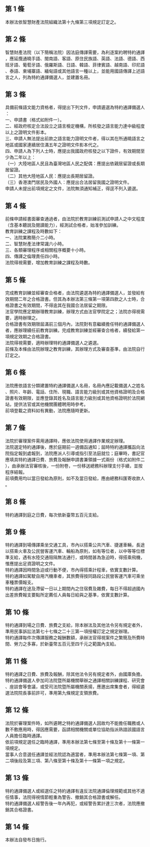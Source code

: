 第 1 條
-------
本辦法依智慧財產法院組織法第十九條第三項規定訂定之。

第 2 條
-------
智慧財產法院（以下簡稱法院）因法庭傳譯需要，為利逐案約聘特約通譯  
，應延攬通曉手語、閩南語、客語、原住民族語、英語、法語、德語、西  
班牙語、葡萄牙語、俄羅斯語、日語、韓語、菲律賓語、越南語、印尼語  
、泰語、柬埔寨語、緬甸語或其他語言一種以上，並能用國語傳譯上述語  
言之人，列為特約通譯備選人，並建置名冊。

第 3 條
-------
具備前條語文能力資格者，得提出下列文件，申請遴選為特約通譯備選人  
：  
一、申請書（格式如附件一）。  
二、經政府核定合法設立之語言檢定機構，所核發之語言能力達中級程度  
    以上之證明文件影本。  
三、申請人無法提出前款之語言能力證明文件者，得以其在所通曉語言之  
    地區或國家連續居住滿五年之證明文件影本代之。  
四、申請人為下列人士時，應提出我國政府核發之以下證件，有效期間至  
    少為二年以上：  
（一）大陸地區人民且為臺灣地區人民之配偶：應提出依親居留證或長期  
      居留證。  
（二）其他大陸地區人民：應提出長期居留證。  
（三）香港澳門居民及外國人：應提出合法居留我國之證明文件。  
申請人未提出前項規定之文件，法院無須通知補正，得逕不列入遴選。

第 4 條
-------
前條申請經書面審查通過者，由法院於教育訓練前測試申請人之中文程度  
（含基本聽說及閱讀能力），經測試合格者，始准參加訓練。  
教育訓練之課程及時數如下：  
一、法院業務簡介二小時。  
二、智慧財產法律常識六小時。  
三、各類審理程序或相關程序概要十小時。  
四、傳譯之倫理責任四小時。  
法院得視需要，增加教育訓練之課程及時數。

第 5 條
-------
完成教育訓練並經審查合格者，由法院遴選為特約通譯備選人，並發給有  
效期間二年之合格證書。但其為本辦法第三條第一項第四款之人士時，合  
格證書之有效期間，不得逾其在我國合法居留之期限。  
法官學院應定期辦理教育訓練，辦理方式由法官學院定之；法院亦得視需  
要，適時辦理之。  
合格證書有效期限屆滿前三個月內，法院對有意繼續擔任特約通譯備選人  
者，應辦理續任前教育訓練。完成教育訓練並經審查合格者，續發給第一  
項規定效期之合格證書。  
法院得視需要，適時辦理特約通譯備選人之遴選。  
前條及本條由法院辦理之教育訓練，其辦理方式及審查基準，由法院自行  
訂定之。

第 6 條
-------
法院應依語言分類建置特約通譯備選人名冊，名冊內應記載備選人之姓名  
、照片、年齡、電話、住所、現職、語言能力級別或其他資格證明及合格  
證書有效期限，並應登錄其姓名及語言能力級別或其他資格證明於法院網  
站，提供法官或其他機關團體聘用時參考。  
前項登載之資料如有異動，法院應隨時更新。

第 7 條
-------
法院於審理案件需用通譯時，應依法院使用通譯作業規定辦理。  
法院選定特約通譯後，應於庭期前一週備函通知；屆時特約通譯攜函向法  
院指定報到處報到，法院應派人引導或指引至法庭就位；庭畢時，書記官  
應填具特約通譯日費、旅費及報酬申請書兼領據一式兩份（格式如附件二  
），由承辦法官審核後，一份附卷，一份移送總務科辦理支付手續，並按  
程序結報。  
前項費用均以當日發給為原則，如不及當日發給，應由總務科匯寄收款人  
。

第 8 條
-------
特約通譯到庭之日費，每次依新臺幣五百元支給。

第 9 條
-------
特約通譯到場傳譯乘坐交通工具，市內以搭乘公共汽車、捷運車輛，長途  
以搭乘火車及公民營客運汽車、輪船為原則，如有等位者，以中等等位標  
準支給，遇有水陸交通阻隔無法通行，或時間甚為急迫時，得搭乘飛機，  
惟應提出足資證明之文件。  
特約通譯因時間急迫或行動不便，市內得搭乘計程車，依實支數計算。  
特約通譯如駕駛自用汽機車者，其旅費得按同路段公民營客運汽車可乘坐  
車種票價報支。  
特約通譯在途及滯留一日以上期間內之住宿費及雜費，每日不得超過國內  
出差旅費報支要點所定薦任人員每日給與之基準，依實支數計算。

第 10 條
--------
特約通譯到場之日費、旅費之支給，除本辦法及其他法令另有規定者外，  
準用民事訴訟法第七十七條之二十三第一項授權訂定之規定辦理。  
特約通譯每件次傳譯服務之報酬數額，承辦法官得視案件之繁簡及所費時  
間、勞力之多寡，於新臺幣五百元至四千元之範圍內支給。

第 11 條
--------
特約通譯之日費、旅費及報酬，除其他法令另有規定者外，由國庫負擔。  
特約通譯備選人參加司法院暨所屬機關舉辦之通譯相關訓練課程、研究會  
、座談會等會議，或受司法院暨所屬機關表揚，應邀出席集會者，得經遴  
選法院院長事前許可，準用第九條規定支領旅費。

第 12 條
--------
法院於審理案件時，如所遴聘之特約通譯備選人因故均不能擔任職務或人  
數不敷應用時，得因應需要，函請相關機關或單位協助指派熟諳該國語言  
人員擔任臨時通譯。  
依前項規定選任之臨時通譯，準用本辦法第七條至第十條及第十一條第一  
項規定。  
當事人合意選任通譯並經法院認為適當者，準用本辦法第七條第一項、第  
二項後段及第三項、第八條至第十條及第十一條第一項之規定。

第 13 條
--------
特約通譯備選人或經選任之特約通譯有違反法院通譯倫理規範或其他不適  
任情事，法院得視情節輕重為警告、撤銷其合格證書或解任。  
特約通譯備選人經警告後一年內再犯，或經警告累計達三次者，法院應撤  
銷其合格證書。

第 14 條
--------
本辦法自發布日施行。

